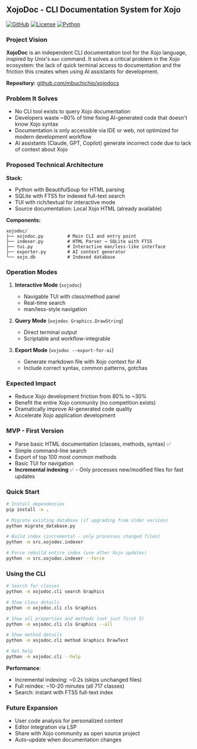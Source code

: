## XojoDoc - CLI Documentation System for Xojo

[![GitHub](https://img.shields.io/badge/GitHub-xojodocs-blue?logo=github)](https://github.com/mbuchichio/xojodocs)
[![License](https://img.shields.io/badge/License-MIT-green.svg)](LICENSE)
[![Python](https://img.shields.io/badge/Python-3.8+-blue.svg)](https://www.python.org/)

### Project Vision
**XojoDoc** is an independent CLI documentation tool for the Xojo language, inspired by Unix's `man` command. It solves a critical problem in the Xojo ecosystem: the lack of quick terminal access to documentation and the friction this creates when using AI assistants for development.

**Repository:** [github.com/mbuchichio/xojodocs](https://github.com/mbuchichio/xojodocs)

### Problem It Solves
- No CLI tool exists to query Xojo documentation
- Developers waste ~80% of time fixing AI-generated code that doesn't know Xojo syntax
- Documentation is only accessible via IDE or web, not optimized for modern development workflow
- AI assistants (Claude, GPT, Copilot) generate incorrect code due to lack of context about Xojo

### Proposed Technical Architecture

**Stack:**
- Python with BeautifulSoup for HTML parsing
- SQLite with FTS5 for indexed full-text search
- TUI with rich/textual for interactive mode
- Source documentation: Local Xojo HTML (already available)

**Components:**
```
xojodoc/
├── xojodoc.py         # Main CLI and entry point
├── indexer.py         # HTML Parser → SQLite with FTS5
├── tui.py             # Interactive man/less-like interface
├── exporter.py        # AI context generator
└── xojo.db            # Indexed database
```

### Operation Modes

1. **Interactive Mode** (`xojodoc`)
   - Navigable TUI with class/method panel
   - Real-time search
   - man/less-style navigation

2. **Query Mode** (`xojodoc Graphics.DrawString`)
   - Direct terminal output
   - Scriptable and workflow-integrable

3. **Export Mode** (`xojodoc --export-for-ai`)
   - Generate markdown file with Xojo context for AI
   - Include correct syntax, common patterns, gotchas

### Expected Impact
- Reduce Xojo development friction from 80% to ~30%
- Benefit the entire Xojo community (no competition exists)
- Dramatically improve AI-generated code quality
- Accelerate Xojo application development

### MVP - First Version
- Parse basic HTML documentation (classes, methods, syntax) ✅
- Simple command-line search
- Export of top 100 most common methods
- Basic TUI for navigation
- **Incremental indexing** ✅ - Only processes new/modified files for fast updates

### Quick Start

```bash
# Install dependencies
pip install -e .

# Migrate existing database (if upgrading from older version)
python migrate_database.py

# Build index (incremental - only processes changed files)
python -m src.xojodoc.indexer

# Force rebuild entire index (use after Xojo updates)
python -m src.xojodoc.indexer --force
```

### Using the CLI

```bash
# Search for classes
python -m xojodoc.cli search Graphics

# Show class details
python -m xojodoc.cli cls Graphics

# Show all properties and methods (not just first 5)
python -m xojodoc.cli cls Graphics --all

# Show method details
python -m xojodoc.cli method Graphics DrawText

# Get help
python -m xojodoc.cli --help
```

**Performance**: 
- Incremental indexing: ~0.2s (skips unchanged files)
- Full reindex: ~10-20 minutes (all 717 classes)
- Search: instant with FTS5 full-text index

### Future Expansion
- User code analysis for personalized context
- Editor integration via LSP
- Share with Xojo community as open source project
- Auto-update when documentation changes